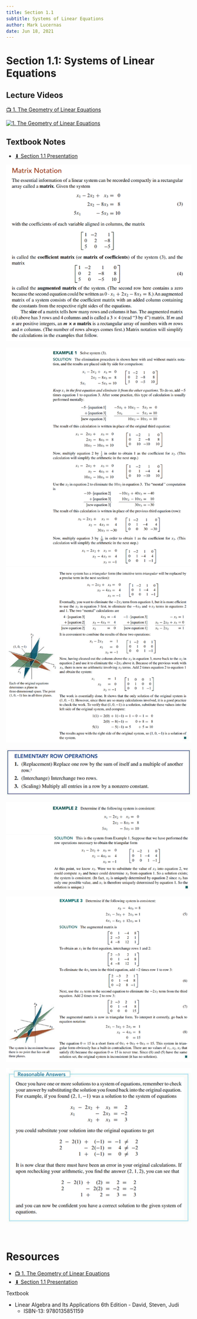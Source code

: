 ```yaml
---
title: Section 1.1
subtitle: Systems of Linear Equations
author: Mark Lucernas
date: Jun 18, 2021
---
```



# Section 1.1: Systems of Linear Equations

## Lecture Videos

[📺 1. The Geometry of Linear Equations](https://www.youtube.com/watch?v=J7DzL2_Na80)

[<img src="https://img.youtube.com/vi/J7DzL2_Na80/0.jpg" alt="1. The Geometry of Linear Equations" width="200"/>](https://www.youtube.com/embed/J7DzL2_Na80 "1. The Geometry of Linear Equations")


## Textbook Notes

- [⬇ Section 1.1 Presentation](file:../../../../../files/summer-2021/MATH-254/notes/ch-1/sec_1-1_presentation.pptx)

![Matrix Notation](../../../../../files/summer-2021/MATH-254/notes/ch-1/sec_1-1_matrix_notation.png)

![Example 1.1](../../../../../files/summer-2021/MATH-254/notes/ch-1/sec_1-1_example_1-1.png)
![Example 1.2](../../../../../files/summer-2021/MATH-254/notes/ch-1/sec_1-1_example_1-2.png)

![Elementary Row Operations](../../../../../files/summer-2021/MATH-254/notes/ch-1/sec_1-1_elementary_row_operations.png)

![Example 2.1](../../../../../files/summer-2021/MATH-254/notes/ch-1/sec_1-1_example_2-1.png)
![Example 2.2](../../../../../files/summer-2021/MATH-254/notes/ch-1/sec_1-1_example_2-2.png)

![Example 3](../../../../../files/summer-2021/MATH-254/notes/ch-1/sec_1-1_example_3.png)

![Reasonable Answers](../../../../../files/summer-2021/MATH-254/notes/ch-1/sec_1-1_reasonable_answers.png)

<br>

# Resources

- [📺 1. The Geometry of Linear Equations](https://www.youtube.com/watch?v=J7DzL2_Na80)
- [⬇ Section 1.1 Presentation](file:../../../../../files/summer-2021/MATH-254/notes/ch-1/sec_1-1_presentation.pptx)

Textbook

+ Linear Algebra and Its Applications 6th Edition - David, Steven, Judi
  + ISBN-13: 9780135851159

